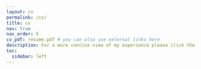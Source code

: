 ```yaml
---
layout: cv
permalink: /cv/
title: cv
nav: true
nav_order: 5
cv_pdf: resume.pdf # you can also use external links here
description: For a more concise view of my experience please click the PDF button above to download my 1 page resume.
toc:
  sidebar: left
---
```

